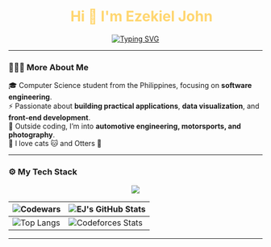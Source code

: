 <div id="user-content-toc">
    <ul align="center" style="list-style: none;">
        <summary style="color: #FFD670;">
            <h1>Hi 👋 I'm Ezekiel John</h1>
        </summary>
    </ul>
</div>

<p align="center">
    <a href="https://git.io/typing-svg">
        <img
            src="https://readme-typing-svg.demolab.com?font=JetBrains+Mono&size=26&pause=1000&color=FFD670&repeat=false&width=920&height=72&lines=Computer+Science+Student+|+Software+Engineer+%7C+UI+Designer"
            alt="Typing SVG" />
    </a>
</p>

---

### 👨🏻‍💻 More About Me

🎓 Computer Science student from the Philippines, focusing on **software engineering**.  
⚡ Passionate about **building practical applications**, **data visualization**, and **front-end development**.  
🚗 Outside coding, I’m into **automotive engineering, motorsports, and photography**.  
🐾 I love cats 🐱 and Otters 🦦

---

### ⚙ My Tech Stack

<p align="center">
  <a href="https://skillicons.dev">
    <img src="https://skillicons.dev/icons?i=html,css,js,ts,nodejs,scss,tailwind,c,cpp,rust,lua,py" />
  </a>
</p>



| ![Codewars](https://github.r2v.ch/codewars?user=alvarezekiel19&top_languages=true)                             | ![EJ's GitHub Stats](https://github-readme-stats.vercel.app/api?username=alvarezekiel19&theme=one_dark_pro&show_icons=true) |
| -------------------------------------------------------------------------------------------------------------- | --------------------------------------------------------------------------------------------------------------------------- |
| ![Top Langs](https://github-readme-stats.vercel.app/api/top-langs/?username=alvarezekiel19&theme=one_dark_pro) | ![Codeforces Stats](https://codeforces-readme-stats.vercel.app/api/card?username=alvarezekiel19&theme=tokyonight)           |

---
